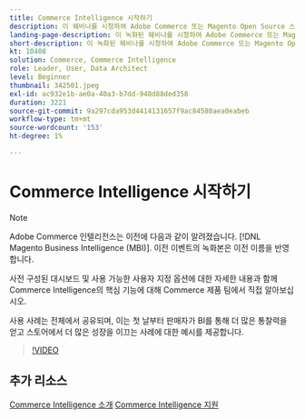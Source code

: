 ```yaml
---
title: Commerce Intelligence 시작하기
description: 이 웨비나를 시청하여 Adobe Commerce 또는 Magento Open Source 스토어에 대한 Commerce Intelligence의 핵심 기능에 대해 알아보십시오.
landing-page-description: 이 녹화된 웨비나를 시청하여 Adobe Commerce 또는 Magento Open Source 스토어에 대한 Commerce Intelligence의 핵심 기능에 대해 알아보십시오.
short-description: 이 녹화된 웨비나를 시청하여 Adobe Commerce 또는 Magento Open Source 스토어에 대한 Commerce Intelligence의 핵심 기능에 대해 알아보십시오.
kt: 10408
solution: Commerce, Commerce Intelligence
role: Leader, User, Data Architect
level: Beginner
thumbnail: 342501.jpeg
exl-id: ac932e1b-ae0a-40a3-b7dd-948d88ded358
duration: 3221
source-git-commit: 9a297cda953d4414131657f9ac84580aea0eabeb
workflow-type: tm+mt
source-wordcount: '153'
ht-degree: 1%

---
```


# Commerce Intelligence 시작하기

>[!NOTE]
>
>Adobe Commerce 인텔리전스는 이전에 다음과 같이 알려졌습니다. [!DNL Magento Business Intelligence (MBI)]. 이전 이벤트의 녹화본은 이전 이름을 반영합니다.

사전 구성된 대시보드 및 사용 가능한 사용자 지정 옵션에 대한 자세한 내용과 함께 Commerce Intelligence의 핵심 기능에 대해 Commerce 제품 팀에서 직접 알아보십시오.

사용 사례는 전체에서 공유되며, 이는 첫 날부터 판매자가 BI를 통해 더 많은 통찰력을 얻고 스토어에서 더 많은 성장을 이끄는 사례에 대한 예시를 제공합니다.

>[!VIDEO](https://video.tv.adobe.com/v/3425736?quality=12&learn=on)

## 추가 리소스

[Commerce Intelligence 소개](https://experienceleague.adobe.com/docs/commerce-business-intelligence/mbi/getting-started.html)
[Commerce Intelligence 지원](https://experienceleague.adobe.com/docs/commerce-knowledge-base/kb/troubleshooting/miscellaneous/mbi-service-policies.html)
